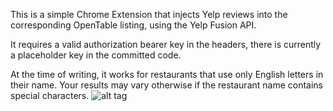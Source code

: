 This is a simple Chrome Extension that injects Yelp reviews into the corresponding OpenTable listing, using the Yelp Fusion API.

It requires a valid authorization bearer key in the headers, there is currently a placeholder key in the committed code. 

At the time of writing, it works for restaurants that use only English letters in their name.
Your results may vary otherwise if the restaurant name contains special characters. 
![alt tag](http://i.imgur.com/3vLTZzn.png)
